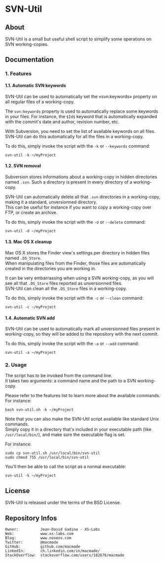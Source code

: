 SVN-Util
========

About
-----

SVN-Util is a small but useful shell script to simplify some operations on SVN working-copies.

Documentation
-------------

### 1. Features

#### 1.1. Automatic SVN keywords

SVN-Util can be used to automatically set the «svn:keywords» property on all regular files of a working-copy.

The `svn:keywords` property is used to automatically replace some keywords in your files.
For instance, the `$Id$` keyword that is automatically expanded with the commit's date and author, revision number, etc.

With Subversion, you need to set the list of available keywords on all files. SVN-Util can do this automatically for all the files in a working-copy.

To do this, simply invoke the script with the `-k` or `--keywords` command:

    svn-util -k ~/myProject

#### 1.2. SVN removal

Subversion stores informations about a working-copy in hidden directories named `.svn`. Such a directory is present in every directory of a working-copy.

SVN-Util can automatically delete all that `.svn` directories in a working-copy, making it a standard, unversionned directory.  
This can be useful for instance if you want to copy a working-copy over FTP, or create an archive.

To do this, simply invoke the script with the `-d` or `--delete` command:

    svn-util -d ~/myProject

#### 1.3. Mac OS X cleanup

Mac OS X stores the Finder view's settings per directory in hidden files named `.DS_Store`.  
When manipulating files from the Finder, those files are automatically created in the directories you are working in.

It can be very embarrassing when using a SVN working-copy, as you will see all that `.DS_Store` files reported as unversionned files.  
SVN-Util can clean all the `.DS_Store` files in a working-copy. 
 
To do this, simply invoke the script with the `-c` or `--clean` command:

    svn-util -c ~/myProject
    
#### 1.4. Automatic SVN add

SVN-Util can be used to automatically mark all unversionned files present in working-copy, so they will be added to the repository with the next commit.  

To do this, simply invoke the script with the `-a` or `--add` command:

    svn-util -a ~/myProject
    
### 2. Usage

The script has to be invoked from the command line.  
It takes two arguments: a command name and the path to a SVN working-copy.

Please refer to the features list to learn more about the available commands.  
For instance:

    bash svn-util.sh -k ~/myProject

Note that you can also make the SVN-Util script available like standard Unix commands.  
Simply copy it in a directory that's included in your executable path (like `/usr/local/bin/`), and make sure the executable flag is set.

For instance:

    sudo cp svn-util.sh /usr/local/bin/svn-util
    sudo chmod 755 /usr/local/bin/svn-util

You'll then be able to call the script as a normal executable:

    svn-util -k ~/myProject

License
-------

SVN-Util is released under the terms of the BSD License.

Repository Infos
----------------

    Owner:			Jean-David Gadina - XS-Labs
    Web:			www.xs-labs.com
    Blog:			www.noxeos.com
    Twitter:		@macmade
    GitHub:			github.com/macmade
    LinkedIn:		ch.linkedin.com/in/macmade/
    StackOverflow:	stackoverflow.com/users/182676/macmade
